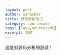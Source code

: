 ```yaml
---
layout: post
author: oshacker
title: 源码分析测试
category: sourcecode
tags: [java,sourcecode]
excerpt: 测试
---
```


这是对源码分析的测试！
